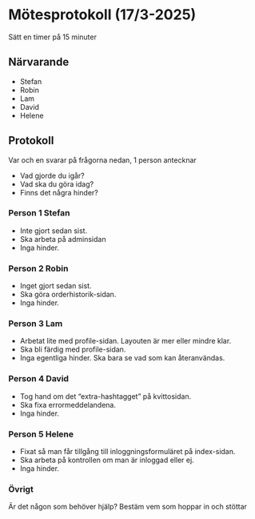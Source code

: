 # Mötesprotokoll (17/3-2025)

Sätt en timer på 15 minuter

## Närvarande

-   Stefan
-   Robin
-   Lam
-   David
-   Helene

## Protokoll

Var och en svarar på frågorna nedan, 1 person antecknar

-   Vad gjorde du igår?
-   Vad ska du göra idag?
-   Finns det några hinder?

### Person 1 Stefan

-   Inte gjort sedan sist.
-   Ska arbeta på adminsidan
-   Inga hinder.

### Person 2 Robin

-   Inget gjort sedan sist.
-   Ska göra orderhistorik-sidan.
-   Inga hinder.

### Person 3 Lam

-   Arbetat lite med profile-sidan. Layouten är mer eller mindre klar.
-   Ska bli färdig med profile-sidan.
-   Inga egentliga hinder. Ska bara se vad som kan återanvändas.

### Person 4 David

-   Tog hand om det “extra-hashtagget” på kvittosidan.
-   Ska fixa errormeddelandena.
-   Inga hinder.

### Person 5 Helene

-   Fixat så man får tillgång till inloggningsformuläret på index-sidan.
-   Ska arbeta på kontrollen om man är inloggad eller ej.
-   Inga hinder.

### Övrigt

Är det någon som behöver hjälp? Bestäm vem som hoppar in och stöttar
